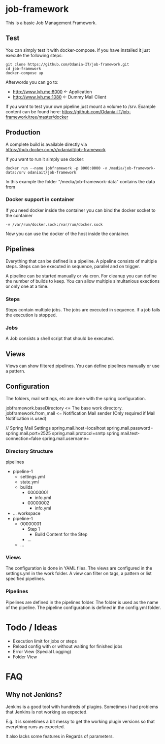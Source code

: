 # job-framework

This is a basic Job Management Framework.

## Test

You can simply test it with docker-compose.
If you have installed it just execute the following steps:
 
 ```
 git clone https://github.com/Odania-IT/job-framework.git
 cd job-framework
 docker-compose up
 ```
 
 Afterwords you can go to:
 - http://www.lvh.me:8000 <- Application
 - http://www.lvh.me:1080 <- Dummy Mail Client
 
 If you want to test your own pipeline just mount a volume to /srv.
 Example content can be found here: 
 https://github.com/Odania-IT/job-framework/tree/master/docker

## Production

A complete build is available directly via https://hub.docker.com/r/odaniait/job-framework

If you want to run it simply use docker:

```
docker run --name jobframework -p 8000:8000 -v /media/job-framework-data:/srv odaniait/job-framework
```

In this example the folder "/media/job-framework-data" contains
the data from 

### Docker support in container

If you need docker inside the container you can bind the
docker socket to the container

```
-v /var/run/docker.sock:/var/run/docker.sock
```

Now you can use the docker of the host inside the container.

## Pipelines

Everything that can be defined is a pipeline. A pipeline consists of multiple steps.
Steps can be executed in sequence, parallel and on trigger.

A pipeline can be started manually or via cron. For cleanup you can define the number of builds to keep.
You can allow multiple simultanious exections or only one at a time.

### Steps

Steps contain multiple jobs. The jobs are executed in sequence. If a job fails the execution is stopped.

### Jobs

A Job consists a shell script that should be executed.

## Views

Views can show filtered pipelines. You can define pipelines manually or use a pattern.

## Configuration

The folders, mail settings, etc are done with the spring configuration. 

jobframework.baseDirectory <= The base work directory.
jobframework.from_mail <= Notification Mail sender (Only required if Mail Notification is used)

// Spring Mail Settings
spring.mail.host=localhost
spring.mail.password=
spring.mail.port=2525
spring.mail.protocol=smtp
spring.mail.test-connection=false
spring.mail.username=

### Directory Structure

pipelines
  - pipeline-1
    - settings.yml
    - state.yml
    - builds
      - 00000001
        - info.yml
      - 00000002
        - info.yml
  - ...
workspace
  - pipeline-1
    - 00000001
      - Step 1
        - Build Content for the Step
      - ...
    - ...

### Views

The configuration is done in YAML files. The views are configured in the settings.yml in the work folder.
A view can filter on tags, a pattern or list specified pipelines.

### Pipelines

Pipelines are defined in the pipelines folder. The folder is used as the name of the pipeline.
The pipeline configuration is defined in the config.yml folder.

# Todo / Ideas

- Execution limit for jobs or steps
- Reload config with or without waiting for finished jobs
- Error View (Special Logging)
- Folder View

# FAQ

## Why not Jenkins?

Jenkins is a good tool with hundreds of plugins. Sometimes i had problems that Jenkins is not working as expected.

E.g. it is sometimes a bit messy to get the working plugin versions so that everything runs as expected.

It also lacks some features in Regards of parameters.

